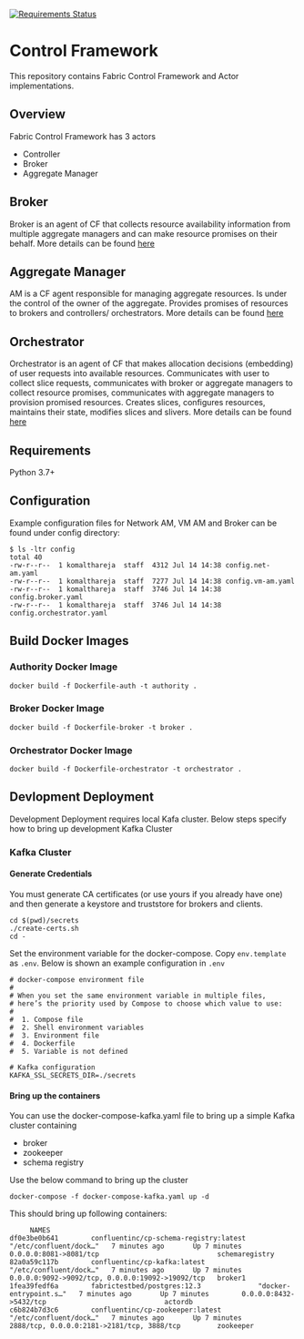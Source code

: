 [![Requirements Status](https://requires.io/github/fabric-testbed/ControlFramework/requirements.svg?branch=cicd)](https://requires.io/github/fabric-testbed/ControlFramework/requirements/?branch=master)

# Control Framework
This repository contains Fabric Control Framework and Actor implementations.

## Overview
Fabric Control Framework has 3 actors
- Controller
- Broker
- Aggregate Manager

## Broker
Broker is an agent of CF that collects resource availability information from multiple aggregate managers and can make resource promises on their behalf. More details can be found [here](./fabric/broker/Readme.md)

## Aggregate Manager
AM is a CF agent responsible for managing aggregate resources. Is under the control of the owner of the aggregate. Provides promises of resources to brokers and controllers/ orchestrators. More details can be found [here](./fabric/authority/Readme.md)

## Orchestrator
Orchestrator is an agent of CF that makes allocation decisions (embedding) of user requests into available resources. Communicates with user to collect slice requests, communicates with broker or aggregate managers to collect resource promises, communicates with aggregate managers to provision promised resources. Creates slices, configures resources, maintains their state, modifies slices and slivers. More details can be found [here](./fabric/orchestrator/Readme.md)  

## Requirements
Python 3.7+

## Configuration
Example configuration files for Network AM, VM AM and Broker can be found under config directory:
```
$ ls -ltr config
total 40
-rw-r--r--  1 komalthareja  staff  4312 Jul 14 14:38 config.net-am.yaml
-rw-r--r--  1 komalthareja  staff  7277 Jul 14 14:38 config.vm-am.yaml
-rw-r--r--  1 komalthareja  staff  3746 Jul 14 14:38 config.broker.yaml
-rw-r--r--  1 komalthareja  staff  3746 Jul 14 14:38 config.orchestrator.yaml
```

## Build Docker Images

### Authority Docker Image
```
docker build -f Dockerfile-auth -t authority .
```

### Broker Docker Image
```
docker build -f Dockerfile-broker -t broker .
```

### Orchestrator Docker Image
```
docker build -f Dockerfile-orchestrator -t orchestrator .
```

## Devlopment Deployment
Development Deployment requires local Kafa cluster. Below steps specify how to bring up development Kafka Cluster
### Kafka Cluster
#### Generate Credentials
You must generate CA certificates (or use yours if you already have one) and then generate a keystore and truststore for brokers and clients.
```
cd $(pwd)/secrets
./create-certs.sh
cd -
```
Set the environment variable for the docker-compose. Copy `env.template` as `.env`. Below is shown an example configuration in `.env`
```
# docker-compose environment file
#
# When you set the same environment variable in multiple files,
# here’s the priority used by Compose to choose which value to use:
#
#  1. Compose file
#  2. Shell environment variables
#  3. Environment file
#  4. Dockerfile
#  5. Variable is not defined

# Kafka configuration
KAFKA_SSL_SECRETS_DIR=./secrets
```
#### Bring up the containers
You can use the docker-compose-kafka.yaml file to bring up a simple Kafka cluster containing
- broker
- zookeeper 
- schema registry

Use the below command to bring up the cluster
```
docker-compose -f docker-compose-kafka.yaml up -d
```

This should bring up following containers:
```
     NAMES
df0e3be0b641        confluentinc/cp-schema-registry:latest   "/etc/confluent/dock…"   7 minutes ago       Up 7 minutes        0.0.0.0:8081->8081/tcp                             schemaregistry
82a0a59c117b        confluentinc/cp-kafka:latest             "/etc/confluent/dock…"   7 minutes ago       Up 7 minutes        0.0.0.0:9092->9092/tcp, 0.0.0.0:19092->19092/tcp   broker1
1fea39fedf6a        fabrictestbed/postgres:12.3              "docker-entrypoint.s…"   7 minutes ago       Up 7 minutes        0.0.0.0:8432->5432/tcp                             actordb
c6b824b7d3c6        confluentinc/cp-zookeeper:latest         "/etc/confluent/dock…"   7 minutes ago       Up 7 minutes        2888/tcp, 0.0.0.0:2181->2181/tcp, 3888/tcp         zookeeper
```
